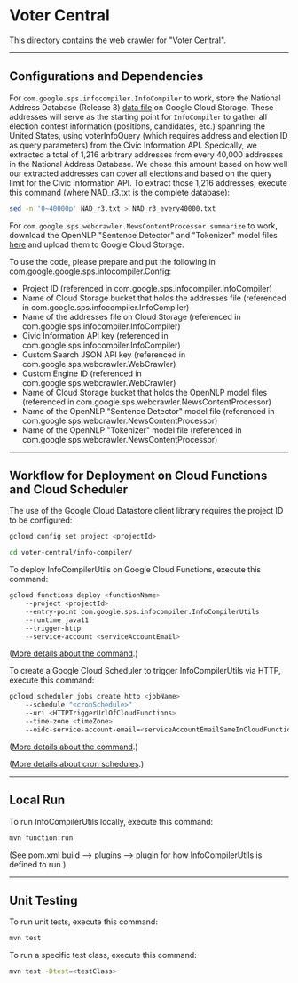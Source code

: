 # Voter Central
This directory contains the web crawler for "Voter Central".

---

## Configurations and Dependencies
For `com.google.sps.infocompiler.InfoCompiler` to work, store the National Address Database
(Release 3) [data file](https://www.transportation.gov/gis/national-address-database/national-address-database-0)
on Google Cloud Storage. These addresses will serve as the starting point for `InfoCompiler` to gather all election
contest information (positions, candidates, etc.) spanning the United States, using voterInfoQuery (which requires
address and election ID as query parameters) from the Civic Information API. Specically, we extracted a total of
1,216 arbitrary addresses from every 40,000 addresses in the National Address Database. We chose this amount based
on how well our extracted addresses can cover all elections and based on the query limit for the Civic Information
API. To extract those 1,216 addresses, execute this command (where NAD_r3.txt is the complete database):
```bash
sed -n '0~40000p' NAD_r3.txt > NAD_r3_every40000.txt
```
For `com.google.sps.webcrawler.NewsContentProcessor.summarize` to work, download the OpenNLP
"Sentence Detector" and "Tokenizer" model files [here](http://opennlp.sourceforge.net/models-1.5/) and upload them
to Google Cloud Storage.

To use the code, please prepare and put the following in com.google.google.sps.infocompiler.Config:
- Project ID (referenced in com.google.sps.infocompiler.InfoCompiler)
- Name of Cloud Storage bucket that holds the addresses file (referenced in com.google.sps.infocompiler.InfoCompiler)
- Name of the addresses file on Cloud Storage (referenced in com.google.sps.infocompiler.InfoCompiler)
- Civic Information API key (referenced in com.google.sps.infocompiler.InfoCompiler)
- Custom Search JSON API key (referenced in com.google.sps.webcrawler.WebCrawler)
- Custom Engine ID (referenced in com.google.sps.webcrawler.WebCrawler)
- Name of Cloud Storage bucket that holds the OpenNLP model files (referenced in com.google.sps.webcrawler.NewsContentProcessor)
- Name of the OpenNLP "Sentence Detector" model file (referenced in com.google.sps.webcrawler.NewsContentProcessor)
- Name of the OpenNLP "Tokenizer" model file (referenced in com.google.sps.webcrawler.NewsContentProcessor)

---

## Workflow for Deployment on Cloud Functions and Cloud Scheduler

The use of the Google Cloud Datastore client library requires the project ID to
be configured:
```bash
gcloud config set project <projectId>
```
```bash
cd voter-central/info-compiler/
```

To deploy InfoCompilerUtils on Google Cloud Functions, execute this command:
```bash
gcloud functions deploy <functionName>
    --project <projectId>
    --entry-point com.google.sps.infocompiler.InfoCompilerUtils
    --runtime java11
    --trigger-http
    --service-account <serviceAccountEmail>
```
([More details about the command](https://cloud.google.com/sdk/gcloud/reference/functions/deploy).)

To create a Google Cloud Scheduler to trigger InfoCompilerUtils via HTTP, execute this command:
```bash
gcloud scheduler jobs create http <jobName>
    --schedule "<cronSchedule>"
    --uri <HTTPTriggerUrlOfCloudFunctions>
    --time-zone <timeZone>
    --oidc-service-account-email=<serviceAccountEmailSameInCloudFunctions>
```
([More details about the command](https://cloud.google.com/sdk/gcloud/reference/scheduler/jobs/create/http).)

([More details about cron schedules](https://cloud.google.com/scheduler/docs/configuring/cron-job-schedules).)

---

## Local Run
To run InfoCompilerUtils locally, execute this command:
```bash
mvn function:run
```
(See pom.xml build --> plugins --> plugin for how InfoCompilerUtils is defined to run.)

---

## Unit Testing
To run unit tests, execute this command:
```bash
mvn test
```
To run a specific test class, execute this command:
```bash
mvn test -Dtest=<testClass>
```
